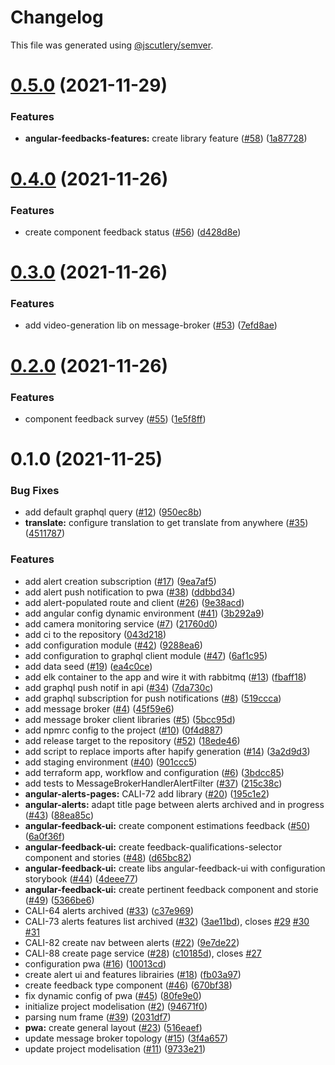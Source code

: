 # Changelog

This file was generated using [@jscutlery/semver](https://github.com/jscutlery/semver).

# [0.5.0](https://github.com/tractr/cali/compare/v0.4.0...v0.5.0) (2021-11-29)


### Features

* **angular-feedbacks-features:** create library feature ([#58](https://github.com/tractr/cali/issues/58)) ([1a87728](https://github.com/tractr/cali/commit/1a87728833df49865b061b9ca68f92d6e761dfb5))



# [0.4.0](https://github.com/tractr/cali/compare/v0.3.0...v0.4.0) (2021-11-26)


### Features

* create component feedback status ([#56](https://github.com/tractr/cali/issues/56)) ([d428d8e](https://github.com/tractr/cali/commit/d428d8e61c27ef83053f64c8b705020ba7ddf18e))



# [0.3.0](https://github.com/tractr/cali/compare/v0.2.0...v0.3.0) (2021-11-26)


### Features

* add video-generation lib on message-broker ([#53](https://github.com/tractr/cali/issues/53)) ([7efd8ae](https://github.com/tractr/cali/commit/7efd8ae853f169d3f000e5af1a874ea54476cca1))



# [0.2.0](https://github.com/tractr/cali/compare/v0.1.0...v0.2.0) (2021-11-26)


### Features

* component feedback survey ([#55](https://github.com/tractr/cali/issues/55)) ([1e5f8ff](https://github.com/tractr/cali/commit/1e5f8ff00ebc58076ef4221af0806bc821c0a524))



# 0.1.0 (2021-11-25)


### Bug Fixes

* add default graphql query ([#12](https://github.com/tractr/cali/issues/12)) ([950ec8b](https://github.com/tractr/cali/commit/950ec8b5bce665011ca2129891ff3c7414168070))
* **translate:** configure translation to get translate from anywhere ([#35](https://github.com/tractr/cali/issues/35)) ([4511787](https://github.com/tractr/cali/commit/4511787816a52aea710f769fd67ea0f956b436da))


### Features

* add alert creation subscription ([#17](https://github.com/tractr/cali/issues/17)) ([9ea7af5](https://github.com/tractr/cali/commit/9ea7af591baf7de794deb3aa4718f65a7a1587ba))
* add alert push notification to pwa ([#38](https://github.com/tractr/cali/issues/38)) ([ddbbd34](https://github.com/tractr/cali/commit/ddbbd3479cef03d153f4b4a961dce1f8b5bb38a9))
* add alert-populated route and client ([#26](https://github.com/tractr/cali/issues/26)) ([9e38acd](https://github.com/tractr/cali/commit/9e38acdd3041fd043bb227e0b77df954308c7d9e))
* add angular config dynamic environment ([#41](https://github.com/tractr/cali/issues/41)) ([3b292a9](https://github.com/tractr/cali/commit/3b292a9d958cf8d2ed058430211e2233c9baf265))
* add camera monitoring service ([#7](https://github.com/tractr/cali/issues/7)) ([21760d0](https://github.com/tractr/cali/commit/21760d087aec08b52e0f22b855d7fd7dfe6e4d56))
* add ci to the repository ([043d218](https://github.com/tractr/cali/commit/043d218fcde47bff43ddc58387de962d6b8f910d))
* add configuration module ([#42](https://github.com/tractr/cali/issues/42)) ([9288ea6](https://github.com/tractr/cali/commit/9288ea6e613f971b52b8a6b7e7951c674ebf601c))
* add configuration to graphql client module ([#47](https://github.com/tractr/cali/issues/47)) ([6af1c95](https://github.com/tractr/cali/commit/6af1c95a73faa46360d4ff55ccba0d5554190af9))
* add data seed ([#19](https://github.com/tractr/cali/issues/19)) ([ea4c0ce](https://github.com/tractr/cali/commit/ea4c0ceb07615edd6941f150db304d54a70f35cf))
* add elk container to the app and wire it with rabbitmq ([#13](https://github.com/tractr/cali/issues/13)) ([fbaff18](https://github.com/tractr/cali/commit/fbaff186883da301b5544b4ff8b0c3e6a50af926))
* add graphql push notif in api ([#34](https://github.com/tractr/cali/issues/34)) ([7da730c](https://github.com/tractr/cali/commit/7da730cbad9e5be0bd9678088746c67e84435f69))
* add graphql subscription for push notifications ([#8](https://github.com/tractr/cali/issues/8)) ([519ccca](https://github.com/tractr/cali/commit/519ccca368468db3083c45e096304c540053a6c7))
* add message broker ([#4](https://github.com/tractr/cali/issues/4)) ([45f59e6](https://github.com/tractr/cali/commit/45f59e631d02d7be59957314a3999788811cba0e))
* add message broker client libraries ([#5](https://github.com/tractr/cali/issues/5)) ([5bcc95d](https://github.com/tractr/cali/commit/5bcc95dee1c0ef58f70479ed2512c1a9e33cd52a))
* add npmrc config to the project ([#10](https://github.com/tractr/cali/issues/10)) ([0f4d887](https://github.com/tractr/cali/commit/0f4d887f1bd6382cc0481040c3e3ba8732fc028a))
* add release target to the repository ([#52](https://github.com/tractr/cali/issues/52)) ([18ede46](https://github.com/tractr/cali/commit/18ede46953a8fa6b6ee44a8594741340209ae25a))
* add script to replace imports after hapify generation ([#14](https://github.com/tractr/cali/issues/14)) ([3a2d9d3](https://github.com/tractr/cali/commit/3a2d9d396e585b6784821ed0adf6f8fffc1578b5))
* add staging environment ([#40](https://github.com/tractr/cali/issues/40)) ([901ccc5](https://github.com/tractr/cali/commit/901ccc588926ac40df1197b91b2d265a90011801))
* add terraform app, workflow and configuration ([#6](https://github.com/tractr/cali/issues/6)) ([3bdcc85](https://github.com/tractr/cali/commit/3bdcc85b7244d0160704c61161059c46fc38be5c))
* add tests to MessageBrokerHandlerAlertFilter ([#37](https://github.com/tractr/cali/issues/37)) ([215c38c](https://github.com/tractr/cali/commit/215c38c040ca0ef87af2bc31ba7db26f45950539))
* **angular-alerts-pages:** CALI-72 add library ([#20](https://github.com/tractr/cali/issues/20)) ([195c1e2](https://github.com/tractr/cali/commit/195c1e225d3bb3627f8884a08c9a15905ec5fb08))
* **angular-alerts:** adapt title page between alerts archived and in progress ([#43](https://github.com/tractr/cali/issues/43)) ([88ea85c](https://github.com/tractr/cali/commit/88ea85c4209867975fa15f3264d2e45bd474f8db))
* **angular-feedback-ui:** create component estimations feedback ([#50](https://github.com/tractr/cali/issues/50)) ([6a0f36f](https://github.com/tractr/cali/commit/6a0f36f7147e468f9f04e91f497f1768c1326868))
* **angular-feedback-ui:** create feedback-qualifications-selector component and stories ([#48](https://github.com/tractr/cali/issues/48)) ([d65bc82](https://github.com/tractr/cali/commit/d65bc82791bbcb996cf0526a5619eb098a1329ca))
* **angular-feedback-ui:** create libs angular-feedback-ui with configuration storybook ([#44](https://github.com/tractr/cali/issues/44)) ([4deee77](https://github.com/tractr/cali/commit/4deee771ffeb3588976e03ccf300f8622f6e5aab))
* **angular-feedback-ui:** create pertinent feedback component and storie ([#49](https://github.com/tractr/cali/issues/49)) ([5366be6](https://github.com/tractr/cali/commit/5366be687cd56ffd87051fe1c26a579984541ef3))
* CALI-64 alerts archived ([#33](https://github.com/tractr/cali/issues/33)) ([c37e969](https://github.com/tractr/cali/commit/c37e969c82bca32f676990b34ee851e25334d966))
* CALI-73 alerts features list archived ([#32](https://github.com/tractr/cali/issues/32)) ([3ae11bd](https://github.com/tractr/cali/commit/3ae11bd696c3d87e4219b80bcbf810862c1fd572)), closes [#29](https://github.com/tractr/cali/issues/29) [#30](https://github.com/tractr/cali/issues/30) [#31](https://github.com/tractr/cali/issues/31)
* CALI-82 create nav between alerts ([#22](https://github.com/tractr/cali/issues/22)) ([9e7de22](https://github.com/tractr/cali/commit/9e7de22ef43263fea18a867e6a0bd62b692e26f9))
* CALI-88 create page service ([#28](https://github.com/tractr/cali/issues/28)) ([c10185d](https://github.com/tractr/cali/commit/c10185dde8c353ea924d056b5868dff8871a4235)), closes [#27](https://github.com/tractr/cali/issues/27)
* configuration pwa ([#16](https://github.com/tractr/cali/issues/16)) ([10013cd](https://github.com/tractr/cali/commit/10013cd4d81df43a78c9fed3b28b0f5dfd6296d1))
* create alert ui and features librairies ([#18](https://github.com/tractr/cali/issues/18)) ([fb03a97](https://github.com/tractr/cali/commit/fb03a97e913898201f0feb50cfa46860c356818b))
* create feedback type component ([#46](https://github.com/tractr/cali/issues/46)) ([670bf38](https://github.com/tractr/cali/commit/670bf3856bef866600a805abda539e8e1266762b))
* fix dynamic config of pwa ([#45](https://github.com/tractr/cali/issues/45)) ([80fe9e0](https://github.com/tractr/cali/commit/80fe9e05be2aafeb94d8f2db3021c5376f84411a))
* initialize project modelisation ([#2](https://github.com/tractr/cali/issues/2)) ([94671f0](https://github.com/tractr/cali/commit/94671f05ab839f65a13d42a98512290fed06cee7))
* parsing num frame ([#39](https://github.com/tractr/cali/issues/39)) ([2031df7](https://github.com/tractr/cali/commit/2031df77bd6e618d2174ce413aa2b6b5bdc472a7))
* **pwa:** create general layout ([#23](https://github.com/tractr/cali/issues/23)) ([516eaef](https://github.com/tractr/cali/commit/516eaef232b8e98255856b6d79e55088eb8f902f))
* update message broker topology ([#15](https://github.com/tractr/cali/issues/15)) ([3f4a657](https://github.com/tractr/cali/commit/3f4a657033cc51b17901f8677e4134b4b0821a48))
* update project modelisation ([#11](https://github.com/tractr/cali/issues/11)) ([9733e21](https://github.com/tractr/cali/commit/9733e2103415d3073674cf12fe76c5049e462792))
